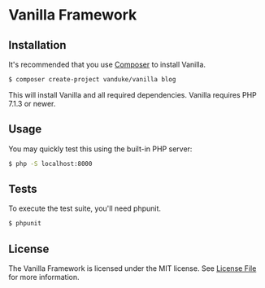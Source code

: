 # Vanilla Framework

## Installation
It's recommended that you use [Composer](https://getcomposer.org/) to install Vanilla.
```bash
$ composer create-project vanduke/vanilla blog
```
This will install Vanilla and all required dependencies. Vanilla requires PHP 7.1.3 or newer.

## Usage
You may quickly test this using the built-in PHP server:
```bash
$ php -S localhost:8000
```

## Tests

To execute the test suite, you'll need phpunit.

```bash
$ phpunit
```

## License

The Vanilla Framework is licensed under the MIT license. See [License File](LICENSE.md) for more information.
